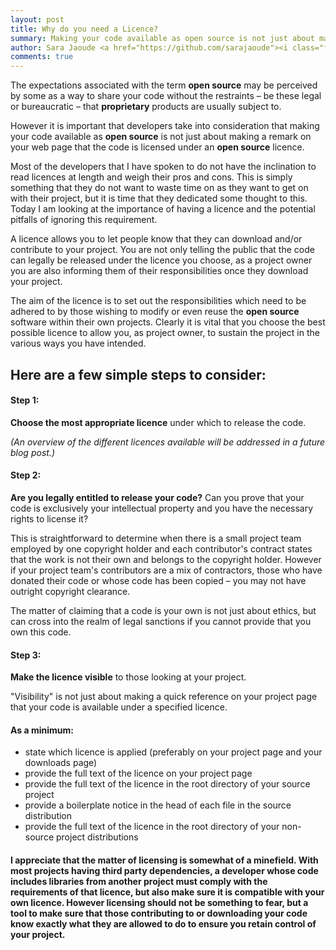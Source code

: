 ```yaml
---
layout: post
title: Why do you need a Licence?
summary: Making your code available as open source is not just about making a remark on your web page
author: Sara Jaoude <a href="https://github.com/sarajaoude"><i class="fa fa-github-square"></i></a> AKA LadyLaw
comments: true
---
```


The expectations associated with the term **open source** may be perceived by some as a way to share your code without the restraints – be these legal or bureaucratic – that **proprietary** products are usually subject to.

However it is important that developers take into consideration that making your code available as **open source** is not just about making a remark on your web page that the code is licensed under an **open source** licence.

Most of the developers that I have spoken to do not have the inclination to read licences at length and weigh their pros and cons. This is simply something that they do not want to waste time on as they want to get on with their project, but it is time that they dedicated some thought to this. Today I am looking at the importance of having a licence and the potential pitfalls of ignoring this requirement.

A licence allows you to let people know that they can download and/or contribute to your project. You are not only telling the public that the code can legally be released under the licence you choose, as a project owner you are also informing them of their responsibilities once they download your project.

The aim of the licence is to set out the responsibilities which need to be adhered to by those wishing to modify or even reuse the **open source** software within their own projects. Clearly it is vital that you choose the best possible licence to allow you, as project owner, to sustain the project in the various ways you have intended.

## Here are a few simple steps to consider:

#### Step 1:

**Choose the most appropriate licence** under which to release the code.

*(An overview of the different licences available will be addressed in a future blog post.)*

####  Step 2:

**Are you legally entitled to release your code?** Can you prove that your code is exclusively your intellectual property and you have the necessary rights to license it?

This is straightforward to determine when there is a small project team employed by one copyright holder and each contributor's contract states that the work is not their own and belongs to the copyright holder. However if your project team's contributors are a mix of contractors, those who have donated their code or whose code has been copied – you may not have outright copyright clearance.

The matter of claiming that a code is your own is not just about ethics, but can cross into the realm of legal sanctions if you cannot provide that you own this code.

#### Step 3:

**Make the licence visible** to those looking at your project.

"Visibility" is not just about making a quick reference on your project page that your code is available under a specified licence.

#### As a minimum:

* state which licence is applied (preferably on your project page and your downloads page)
* provide the full text of the licence on your project page
* provide the full text of the licence in the root directory of your source project
* provide a boilerplate notice in the head of each file in the source distribution
* provide the full text of the licence in the root directory of your non-source project distributions


#### I appreciate that the matter of licensing is somewhat of a minefield. With most projects having third party dependencies, a developer whose code includes libraries from another project must comply with the requirements of that licence, but also make sure it is compatible with your own licence. However licensing should not be something to fear, but a tool to make sure that those contributing to or downloading your code know exactly what they are allowed to do to ensure you retain control of your project.
